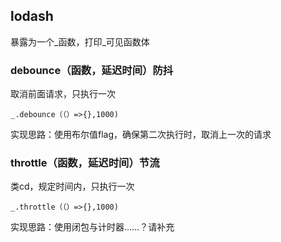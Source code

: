 ## lodash
暴露为一个_函数，打印_可见函数体
### debounce（函数，延迟时间）防抖
取消前面请求，只执行一次

```
_.debounce（（）=>{},1000)
```
实现思路：使用布尔值flag，确保第二次执行时，取消上一次的请求
### throttle（函数，延迟时间）节流
类cd，规定时间内，只执行一次

```
_.throttle（（）=>{},1000)
```
实现思路：使用闭包与计时器……？请补充